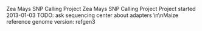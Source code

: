 Zea Mays SNP Calling Project
Zea Mays SNP Calling Project
Project started 2013-01-03
TODO: ask sequencing center about adapters
\n\nMaize reference genome version: refgen3
